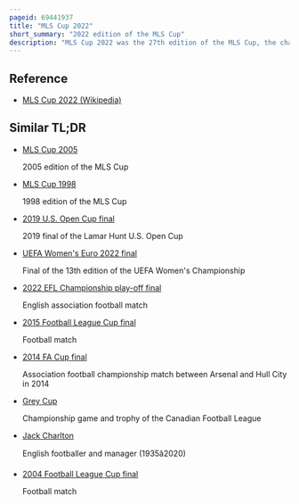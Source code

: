 ```yaml
---
pageid: 69441937
title: "MLS Cup 2022"
short_summary: "2022 edition of the MLS Cup"
description: "MLS Cup 2022 was the 27th edition of the MLS Cup, the championship match of Major League Soccer at the conclusion of the 2022 MLS Cup Playoffs. The Soccer Match took Place on November 5, 2022, at Banc of California Stadium in Los Angeles, California, United States. It was contested by the Hosts los Angeles fc from the western Conference and the Philadelphia Union of the eastern Conference to determine the Champion of the 2022 Season. Both Clubs finished the regular Season atop the Supporters' Shield Standings, but Lafc earned the Title with the Wins Tiebreaker."
---
```


## Reference

- [MLS Cup 2022 (Wikipedia)](https://en.wikipedia.org/?curid=69441937)

## Similar TL;DR

- [MLS Cup 2005](/tldr/en/mls-cup-2005)

  2005 edition of the MLS Cup

- [MLS Cup 1998](/tldr/en/mls-cup-1998)

  1998 edition of the MLS Cup

- [2019 U.S. Open Cup final](/tldr/en/2019-us-open-cup-final)

  2019 final of the Lamar Hunt U.S. Open Cup

- [UEFA Women's Euro 2022 final](/tldr/en/uefa-womens-euro-2022-final)

  Final of the 13th edition of the UEFA Women's Championship

- [2022 EFL Championship play-off final](/tldr/en/2022-efl-championship-play-off-final)

  English association football match

- [2015 Football League Cup final](/tldr/en/2015-football-league-cup-final)

  Football match

- [2014 FA Cup final](/tldr/en/2014-fa-cup-final)

  Association football championship match between Arsenal and Hull City in 2014

- [Grey Cup](/tldr/en/grey-cup)

  Championship game and trophy of the Canadian Football League

- [Jack Charlton](/tldr/en/jack-charlton)

  English footballer and manager (1935â2020)

- [2004 Football League Cup final](/tldr/en/2004-football-league-cup-final)

  Football match
